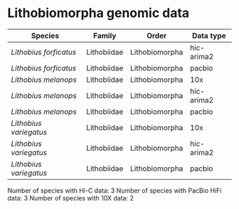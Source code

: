 # Lithobiomorpha genomic data

| Species | Family | Order | Data type |
| -- | --- | --- | --- |
| *Lithobius forficatus* | Lithobiidae | Lithobiomorpha | hic-arima2 |
| *Lithobius forficatus* | Lithobiidae | Lithobiomorpha | pacbio |
| *Lithobius melanops* | Lithobiidae | Lithobiomorpha | 10x |
| *Lithobius melanops* | Lithobiidae | Lithobiomorpha | hic-arima2 |
| *Lithobius melanops* | Lithobiidae | Lithobiomorpha | pacbio |
| *Lithobius variegatus* | Lithobiidae | Lithobiomorpha | 10x |
| *Lithobius variegatus* | Lithobiidae | Lithobiomorpha | hic-arima2 |
| *Lithobius variegatus* | Lithobiidae | Lithobiomorpha | pacbio |

Number of species with Hi-C data: 3
Number of species with PacBio HiFi data: 3
Number of species with 10X data: 2
